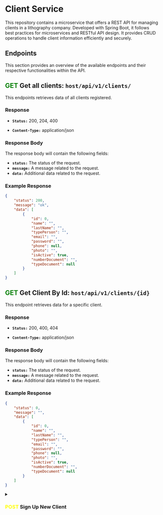 # Client Service

This repository contains a microservice that offers a REST API for managing clients in a lithography company. Developed with Spring Boot, it follows best practices for microservices and RESTful API design. It provides CRUD operations to handle client information efficiently and securely.

## Endpoints

This section provides an overview of the available endpoints and their respective functionalities within the API.

## <span style="color:green">GET</span> Get all clients: `host/api/v1/clients/`

This endpoints retrieves data of all clients registered.

### Response

- **`Status:`** 200, 204, 400

- **`Content-Type:`** application/json

### Response Body

The response body will contain the following fields:

- **`status:`** The status of the request.
- **`message:`** A message related to the request.
- **`data:`** Additional data related to the request.

### Example Response

```json
{
    "status": 200,
    "message": "ok",
    "data": [
        {
            "id": 0,
            "name": "",
            "lastName": "",
            "typePerson": "",
            "email": "",
            "password": "",
            "phone": null,
            "photo": "",
            "isActive": true,
            "numberDocument": "",
            "typeDocument": null
        }
    ]
}
```

## <span style="color:green">GET</span> Get Client By Id: `host/api/v1/clients/{id}`

This endpoint retrieves data for a specific client.

### Response

- **`Status:`** 200, 400, 404

- **`Content-Type:`** application/json

### Response Body

The response body will contain the following fields:

- **`status:`** The status of the request.
- **`message:`** A message related to the request.
- **`data:`** Additional data related to the request.

### Example Response

```json
{
    "status": 0,
    "message": "",
    "data": [
        {
            "id": 0,
            "name": "",
            "lastName": "",
            "typePerson": "",
            "email": "",
            "password": "",
            "phone": null,
            "photo": "",
            "isActive": true,
            "numberDocument": "",
            "typeDocument": null
        }
    ]
}
```

<details><summary><h3><span style="color:yellow">POST</span> Sign Up New Client</h3></summary>

**Path:** `host/api/v1/clients/signup`
This endpoint allows you to create a new client account.

### Request Body Info

- **`name:`** The first name of the client.

    ```json
        "type": "string",
        "required": true
    ```

- **`lastName:`** The last name of the client if is a person.

    ```json
        "type": "string",
        "required": false
    ```

- **`typePerson:`** The type of person (e.g., individual, organization).

    ```json
        "type": "string",
        "required": false
    ```

- **`email:`** The email address of the client.

    ```json
        "type": "string",
        "required": true
    ```

- **`password:`** The password for the client account.

    ```json
        "type": "string",
        "required": true
    ```

- **`photo`:** The profile photo of the client.

    ```json
        "type": "string",
        "required": false
    ```

- **`numberDocument:`** The document number of the client.

    ```json
        "type": "string",
        "required": true
    ```

- `typeDocument` (object, required): The type of document with its ID.

    ```json
        "required": true,
        "typeDocument": {
            "id": {
                "type": "integer",
                "required": true
            }
        }
    ```

    ### Body Example

    ```json
    {
        "name": "String",
        "lastName": null,
        "typePerson": "String",
        "email": "example@mail.com",
        "password": "password",
        "phone": "String", 
        "photo": null,
        "numberDocument": "String",
        "typeDocument": {
            "id": 1
        }
    }
    ```

### Response

- **`Status:`** 200, 400, 404, 409

- **`Content-Type:`** application/json

### Response Body

The response body will contain the following fields:

- **`status:`** The status of the request.
- **`message:`** A message related to the request.
- **`data:`** Additional data related to the request.

### Example Response

```json
{
    "status": 200,
    "message": "",
    "data": null
}
```
</details>